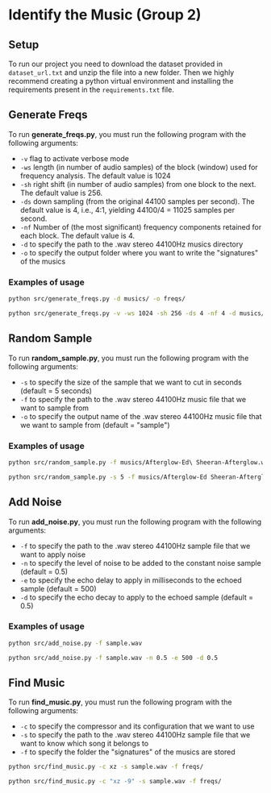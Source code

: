 # Identify the Music (Group 2)
## Setup

To run our project you need to download the dataset provided in `dataset_url.txt` and unzip the file into a new folder.
Then we highly recommend creating a python virtual environment and installing the requirements present in the `requirements.txt` file.

## Generate Freqs


To run __generate_freqs.py__, you must run the following program with the following arguments:

- `-v` flag to activate verbose mode
- `-ws` length (in number of audio samples) of the block (window) used for frequency analysis. The default value is 1024
- `-sh` right shift (in number of audio samples) from one block to the next. The default value is 256.
- `-ds` down sampling (from the original 44100 samples per second). The default value is 4, i.e., 4:1, yielding 44100/4 = 11025 samples per second.
- `-nf` Number of (the most significant) frequency components retained for each block. The default value is 4.
- `-d` to specify the path to the .wav stereo 44100Hz musics directory 
- `-o` to specify the output folder where you want to write the "signatures" of the musics

### Examples of usage

```bash
python src/generate_freqs.py -d musics/ -o freqs/
```

```bash
python src/generate_freqs.py -v -ws 1024 -sh 256 -ds 4 -nf 4 -d musics/ -o freqs/
```

## Random Sample


To run __random_sample.py__, you must run the following program with the following arguments:

- `-s` to specify the size of the sample that we want to cut in seconds (default = 5 seconds)
- `-f` to specify the path to the .wav stereo 44100Hz music file that we want to sample from
- `-o` to specify the output name of the .wav stereo 44100Hz music file that we want to sample from (default = "sample")

### Examples of usage

```bash
python src/random_sample.py -f musics/Afterglow-Ed\ Sheeran-Afterglow.wav
```

```bash
python src/random_sample.py -s 5 -f musics/Afterglow-Ed Sheeran-Afterglow -o sample
```

## Add Noise

To run __add_noise.py__, you must run the following program with the following arguments:

- `-f` to specify the path to the .wav stereo 44100Hz sample file that we want to apply noise
- `-n` to specify the level of noise to be added to the constant noise sample (default = 0.5)
- `-e` to specify the echo delay to apply in milliseconds to the echoed sample (default = 500)
- `-d` to specify the echo decay to apply to the echoed sample (default = 0.5)

### Examples of usage

```bash
python src/add_noise.py -f sample.wav
```

```bash
python src/add_noise.py -f sample.wav -n 0.5 -e 500 -d 0.5 
```

## Find Music

To run __find_music.py__, you must run the following program with the following arguments:

- `-c` to specify the compressor and its configuration that we want to use
- `-s` to specify the path to the .wav stereo 44100Hz sample file that we want to know which song it belongs to
- `-f` to specify the folder the "signatures" of the musics are stored

```bash
python src/find_music.py -c xz -s sample.wav -f freqs/
```

```bash
python src/find_music.py -c "xz -9" -s sample.wav -f freqs/
```
